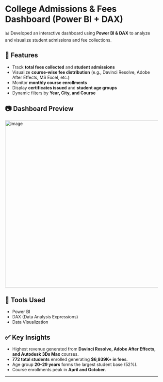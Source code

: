 # College Admissions & Fees Dashboard (Power BI + DAX)

📊 Developed an interactive dashboard using **Power BI & DAX** to analyze and visualize student admissions and fee collections.

## 🔹 Features
- Track **total fees collected** and **student admissions**
- Visualize **course-wise fee distribution** (e.g., Davinci Resolve, Adobe After Effects, MS Excel, etc.)
- Monitor **monthly course enrollments**
- Display **certificates issued** and **student age groups**
- Dynamic filters by **Year, City, and Course**

## 📷 Dashboard Preview
<img width="951" height="550" alt="image" src="https://github.com/user-attachments/assets/eb8cbf6f-fdd1-423c-837c-11a5b116cd22" />


## 🔧 Tools Used
- Power BI
- DAX (Data Analysis Expressions)
- Data Visualization

## ✅ Key Insights
- Highest revenue generated from **Davinci Resolve, Adobe After Effects, and Autodesk 3Ds Max** courses.
- **772 total students** enrolled generating **$6,939K+ in fees**.
- Age group **20–29 years** forms the largest student base (52%).  
- Course enrollments peak in **April and October**.

---
